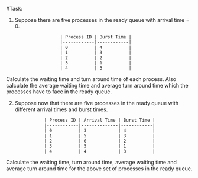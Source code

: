 #Task:

1. Suppose there are five processes in the ready queue with arrival time = 0. 

                        | Process ID | Burst Time |
                        |------------|------------|
                        | 0          | 4          |
                        | 1          | 3          |
                        | 2          | 2          |
                        | 3          | 1          |
                        | 4          | 3          |
                        
Calculate the waiting time and turn around time of each process. 
Also calculate the average waiting time and average turn around time which the 
processes have to face in the ready queue. 

2. Suppose now that there are five processes in the ready queue with different 
arrival times and burst times. 

                  | Process ID | Arrival Time | Burst Time |
                  |------------|--------------|------------|
                  | 0          | 3            | 4          |
                  | 1          | 5            | 3          |
                  | 2          | 0            | 2          |
                  | 3          | 5            | 1          |
                  | 4          | 4            | 3          |
                  
 Calculate the waiting time, turn around time, average waiting time and average turn 
 around time for the above set of processes in the ready queue.
